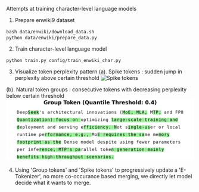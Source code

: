 Attempts at training character-level language models

1. Prepare enwiki9 dataset 
```
bash data/enwiki/download_data.sh
python data/enwiki/prepare_data.py
```

2. Train character-level language model 
```
python train.py config/train_enwiki_char.py
```

3. Visualize token perplexity pattern 
(a). Spike tokens : sudden jump in perplexity above certain threshold 
![Spike tokens](spike_tokens.png)

(b). Natural token groups : consecutive tokens with decreasing perplexity below certain threshold
![Natural token groups](group_token.png)

4. Using 'Group tokens' and 'Spike tokens' to progressively update a 'E-Tokenizer', no more co-occurance based merging, we directly let model decide what it wants to merge. 
